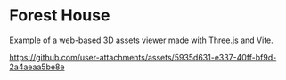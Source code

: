 # Forest House
Example of a web-based 3D assets viewer made with Three.js and Vite.

https://github.com/user-attachments/assets/5935d631-e337-40ff-bf9d-2a4aeaa5be8e

